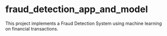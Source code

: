 # fraud_detection_app_and_model
This project implements a Fraud Detection System using machine learning on financial transactions.
